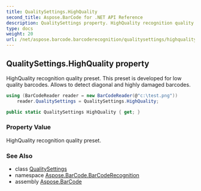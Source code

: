 ```yaml
---
title: QualitySettings.HighQuality
second_title: Aspose.BarCode for .NET API Reference
description: QualitySettings property. HighQuality recognition quality preset. This preset is developed for low quality barcodes. Allows to detect diagonal and highly damaged barcodes
type: docs
weight: 20
url: /net/aspose.barcode.barcoderecognition/qualitysettings/highquality/
---
```

## QualitySettings.HighQuality property

HighQuality recognition quality preset. This preset is developed for low quality barcodes. Allows to detect diagonal and highly damaged barcodes.

```csharp
using (BarCodeReader reader = new BarCodeReader(@"c:\test.png"))
    reader.QualitySettings = QualitySettings.HighQuality;
```

```csharp
public static QualitySettings HighQuality { get; }
```

### Property Value

HighQuality recognition quality preset.

### See Also

* class [QualitySettings](../)
* namespace [Aspose.BarCode.BarCodeRecognition](../../../aspose.barcode.barcoderecognition/)
* assembly [Aspose.BarCode](../../../)



